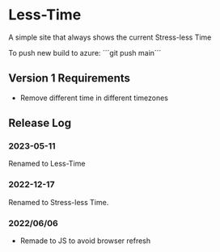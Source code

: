 # Less-Time
A simple site that always shows the current Stress-less Time

To push new build to azure:
´´´git push  main´´´



## Version 1 Requirements
* Remove different time in different timezones

## Release Log

### 2023-05-11
Renamed to Less-Time

### 2022-12-17
Renamed to Stress-less Time.
### 2022/06/06
* Remade to JS to avoid browser refresh
